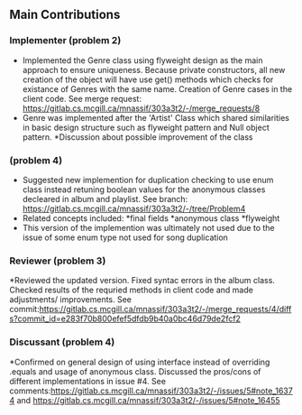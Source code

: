 ## Main Contributions
### Implementer (problem 2)
* Implemented the Genre class using flyweight design as the main approach to ensure uniqueness. Because private constructors, all new creation of the object will have use get() methods which checks for existance of Genres with the same name. Creation of Genre cases in the client code. See merge request: https://gitlab.cs.mcgill.ca/mnassif/303a3t2/-/merge_requests/8
* Genre was implemented after the 'Artist' Class which shared similarities in basic design structure such as flyweight pattern and Null object pattern. 
*Discussion about possible improvement of the class

### (problem 4)
* Suggested new implemention for duplication checking to use enum class instead retuning boolean values for the anonymous classes decleared in album and playlist. See branch: https://gitlab.cs.mcgill.ca/mnassif/303a3t2/-/tree/Problem4
* Related concepts included:
    *final fields
    *anonymous class
    *flyweight 
* This version of the implemention was ultimately not used due to the issue of some enum type not used for song duplication 

### Reviewer (problem 3)
*Reviewed the updated version. Fixed syntac errors in the album class. Checked results of the requried methods in client code and made adjustments/ improvements. See commit:https://gitlab.cs.mcgill.ca/mnassif/303a3t2/-/merge_requests/4/diffs?commit_id=e283f70b800efef5dfdb9b40a0bc46d79de2fcf2

### Discussant (problem 4)
*Confirmed on general design of using interface instead of overriding .equals and usage of anonymous class. Discussed the pros/cons of different implementations in issue #4. See comments:https://gitlab.cs.mcgill.ca/mnassif/303a3t2/-/issues/5#note_16374 and https://gitlab.cs.mcgill.ca/mnassif/303a3t2/-/issues/5#note_16455


